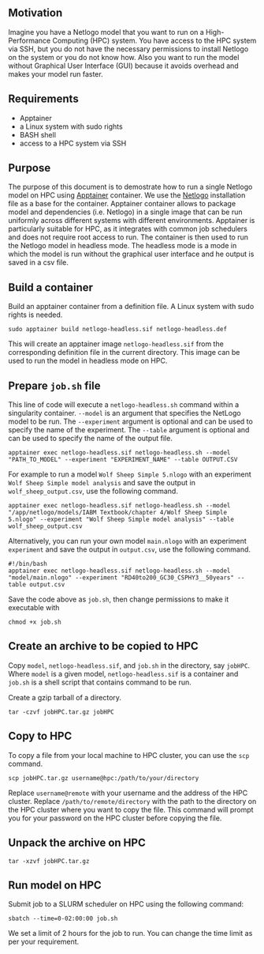 ## Motivation
Imagine you have a Netlogo model that you want to run on a High-Performance Computing (HPC) system. You have access to the HPC system via SSH, but you do not have the necessary permissions to install Netlogo on the system or you do not know how. Also you want to run the model without Graphical User Interface (GUI) because it avoids overhead and makes your model run faster.

## Requirements
- Apptainer 
- a Linux system with sudo rights
- BASH shell
- access to a HPC system via SSH

## Purpose
The purpose of this document is to demostrate how to run a single Netlogo model on HPC using [Apptainer](https://apptainer.org/) container. We use the [Netlogo](https://ccl.northwestern.edu/netlogo/6.3.0/NetLogo-6.3.0-64.tgz) installation file as a base for the container. Apptainer container allows to package model and dependencies (i.e. Netlogo) in a single image that can be run uniformly across different systems with different environments. Apptainer is particularly suitable for HPC, as it integrates with common job schedulers and does not require root access to run. The container is then used to run the Netlogo model in headless mode. The headless mode is a mode in which the model is run without the graphical user interface and he output is saved in a csv file.

## Build a container
Build an apptainer container from a definition file. A Linux system with sudo rights is needed.

```shell
sudo apptainer build netlogo-headless.sif netlogo-headless.def
```

This will create an apptainer image `netlogo-headless.sif` from the corresponding definition file in the current directory. This image can be used to run the model in headless mode on HPC.

## Prepare `job.sh` file

This line of code will execute a `netlogo-headless.sh` command within a singularity container. `--model` is an argument that specifies the NetLogo model to be run. The `--experiment` argument is optional and can be used to specify the name of the experiment. The `--table` argument is optional and can be used to specify the name of the output file.

```shell
apptainer exec netlogo-headless.sif netlogo-headless.sh --model "PATH_TO_MODEL" --experiment "EXPERIMENT_NAME" --table OUTPUT.CSV
```

For example to run a model `Wolf Sheep Simple 5.nlogo` with an experiment `Wolf Sheep Simple model analysis` and save the output in `wolf_sheep_output.csv`, use the following command.

```shell
apptainer exec netlogo-headless.sif netlogo-headless.sh --model "/app/netlogo/models/IABM Textbook/chapter 4/Wolf Sheep Simple 5.nlogo" --experiment "Wolf Sheep Simple model analysis" --table wolf_sheep_output.csv
```

Alternatively, you can run your own model  `main.nlogo` with an experiment `experiment` and save the output in `output.csv`, use the following command.

```shell
#!/bin/bash  
apptainer exec netlogo-headless.sif netlogo-headless.sh --model "model/main.nlogo" --experiment "RD40to200_GC30_CSPHY3__50years" --table output.csv
```    

Save the code above as `job.sh`, then change permissions to make it executable with

```shell
chmod +x job.sh
```

## Create an archive to be copied to HPC

Copy `model`, `netlogo-headless.sif`, and `job.sh` in the directory, say `jobHPC`.
Where `model` is a given model, `netlogo-headless.sif` is a container and `job.sh` is a shell script that contains command to be run.

Create a gzip tarball of a directory.

```shell
tar -czvf jobHPC.tar.gz jobHPC
```

## Copy to HPC

To copy a file from your local machine to HPC cluster, you can use the `scp` command.

```shell
scp jobHPC.tar.gz username@hpc:/path/to/your/directory
```
Replace `username@remote` with your username and the address of the HPC cluster. Replace `/path/to/remote/directory` with the path to the directory on the HPC cluster where you want to copy the file. This command will prompt you for your password on the HPC cluster before copying the file.

## Unpack the archive on HPC

```shell
tar -xzvf jobHPC.tar.gz
```

## Run model on HPC

Submit job to a SLURM scheduler on HPC using the following command:

```shell
sbatch --time=0-02:00:00 job.sh
```
We set a limit of 2 hours for the job to run. You can change the time limit as per your requirement.
